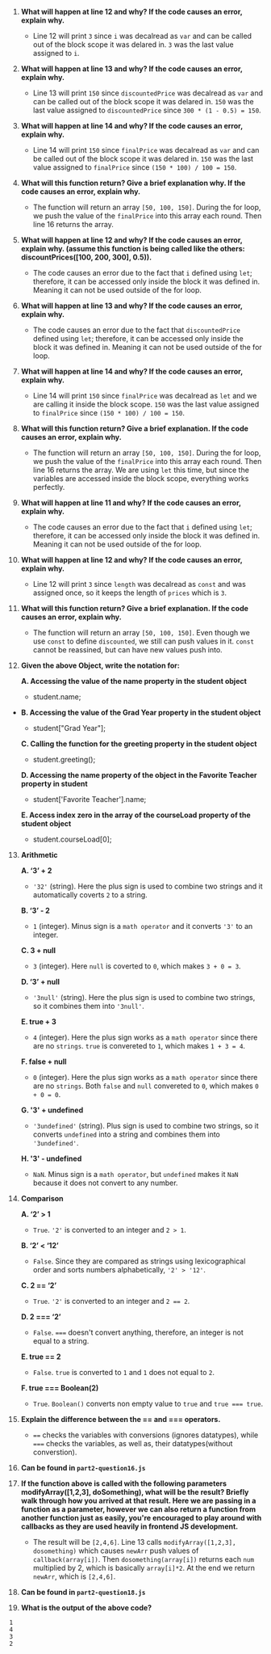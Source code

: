 1. **What will happen at line 12 and why? If the code causes an error, explain why.**
   - Line 12 will print `3` since `i` was decalread as `var` and can be called out of the block scope it was delared in. `3` was the last value assigned to `i`.
2. **What will happen at line 13 and why? If the code causes an error, explain why.**
    - Line 13 will print `150` since `discountedPrice` was decalread as `var` and can be called out of the block scope it was delared in. `150` was the last value assigned to `discountedPrice` since `300 * (1 - 0.5) = 150`.
3. **What will happen at line 14 and why? If the code causes an error, explain why.**
    - Line 14 will print `150` since `finalPrice` was decalread as `var` and can be called out of the block scope it was delared in. `150` was the last value assigned to `finalPrice` since `(150 * 100) / 100 = 150`.
4. **What will this function return? Give a brief explanation why. If the code causes an error, explain why.**
    - The function will return an array `[50, 100, 150]`. During the for loop, we push the value of the `finalPrice` into this array each round. Then line 16 returns the array.
5. **What will happen at line 12 and why?  If the code causes an error, explain why. (assume this function is being called like the others: discountPrices([100, 200, 300], 0.5)).**
    - The code causes an error due to the fact that `i` defined using `let`; therefore, it can be accessed only inside the block it was defined in. Meaning it can not be used outside of the for loop.
6. **What will happen at line 13 and why? If the code causes an error, explain why.**
    - The code causes an error due to the fact that `discountedPrice` defined using `let`; therefore, it can be accessed only inside the block it was defined in. Meaning it can not be used outside of the for loop.
7. **What will happen at line 14 and why? If the code causes an error, explain why.**
    - Line 14 will print `150` since `finalPrice` was decalread as `let` and we are calling it inside the block scope. `150` was the last value assigned to `finalPrice` since `(150 * 100) / 100 = 150`.
8. **What will this function return? Give a brief explanation. If the code causes an error, explain why.**
    - The function will return an array `[50, 100, 150]`. During the for loop, we push the value of the `finalPrice` into this array each round. Then line 16 returns the array. We are using `let` this time, but since the variables are accessed inside the block scope, everything works perfectly.  
9.  **What will happen at line 11 and why? If the code causes an error, explain why.**
    - The code causes an error due to the fact that `i` defined using `let`; therefore, it can be accessed only inside the block it was defined in. Meaning it can not be used outside of the for loop.
10. **What will happen at line 12 and why? If the code causes an error, explain why.**
    - Line 12 will print `3` since `length` was decalread as `const` and was assigned once, so it keeps the length of `prices` which is `3`.
11. **What will this function return? Give a brief explanation. If the code causes an error, explain why.**
    - The function will return an array `[50, 100, 150]`. Even though we use `const` to define `discounted`, we still can push values in it. `const` cannot be reassined, but can have new values push into.
12. **Given the above Object, write the notation for:**
    
    **A. Accessing the value of the name property in the student object**
    - student.name;
- 
    **B. Accessing the value of the Grad Year property in the student object**
    - student["Grad Year"];
    
    **C. Calling the function for the greeting property in the student object**
    - student.greeting();
    
    **D. Accessing the name property of the object in the Favorite Teacher property in student**
    - student['Favorite Teacher'].name;
    
    **E. Access index zero in the array of the courseLoad property of the student object**
    - student.courseLoad[0];
13. **Arithmetic**
    
    **A. ‘3’ + 2**
    - `'32'` (string). Here the plus sign is used to combine two strings and it automatically coverts `2` to a string.  

    **B. ‘3’ - 2**
    - `1` (integer). Minus sign is a `math operator` and it converts `'3'` to an integer.
    
    **C. 3 + null**
    - `3` (integer). Here `null` is coverted to `0`, which makes `3 + 0 = 3`. 
    
    **D. ‘3’ + null**
    - `'3null'` (string). Here the plus sign is used to combine two strings, so it combines them into `'3null'`.
    
    **E. true + 3**
    - `4` (integer). Here the plus sign works as a `math operator` since there are no `strings`. `true` is convereted to `1`, which makes `1 + 3 = 4`.
    
    **F. false + null**
    - `0` (integer). Here the plus sign works as a `math operator` since there are no `strings`. Both `false` and `null` convereted to `0`, which makes `0 + 0 = 0`.
    
    **G. '3' + undefined**
    - `'3undefined'` (string). Plus sign is used to combine two strings, so it converts `undefined` into a string and combines them into `'3undefined'`.
    
    **H. '3' - undefined**
    - `NaN`. Minus sign is a `math operator`, but `undefined` makes it `NaN` because it does not convert to any number.
14. **Comparison**
    
    **A. ‘2’ > 1**
    - `True`. `'2'` is converted to an integer and `2 > 1`.

    **B. ‘2’ < ‘12’**
    - `False`. Since they are compared as strings using lexicographical order and sorts numbers alphabetically, `'2' > '12'`.
    
    **C. 2 == ‘2’**
    - `True`. `'2'` is converted to an integer and `2 == 2`.
    
    **D. 2 === ‘2’**
    - `False`. `===` doesn't convert anything, therefore, an integer is not equal to a string. 
  
    **E. true == 2**
    - `False`. `true` is converted to `1` and `1` does not equal to `2`.
    
    **F. true === Boolean(2)**
    - `True`. `Boolean()` converts non empty value to `true` and `true === true`.
15. **Explain the difference between the == and === operators.**
    - `==` checks the variables with conversions (ignores datatypes), while `===` checks the variables, as well as, their datatypes(without converstion).
16. **Can be found in `part2-question16.js`**
17. **If the function above is called with the following parameters modifyArray([1,2,3], doSomething), what will be the result? Briefly walk through how you arrived at that result. Here we are passing in a function as a parameter, however we can also return a function from another function just as easily, you're encouraged to play around with callbacks as they are used heavily in frontend JS development.**
    - The result will be `[2,4,6]`. Line 13 calls `modifyArray([1,2,3], dosomething)` which causes `newArr` push values of `callback(array[i])`. Then `dosomething(array[i])` returns each `num` multiplied by 2, which is basically `array[i]*2`. At the end we return `newArr`, which is `[2,4,6]`.
18. **Can be found in `part2-question18.js`**
19. **What is the output of the above code?**
```
1
4
3
2
```